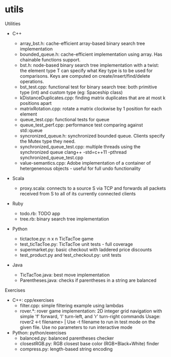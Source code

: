 # utils
Utilities

* C++
  - array_bst.h: cache-efficient array-based binary search tree implementation
  - bounded_queue.h: cache-efficient implementation using array. Has chainable functions support.
  - bst.h: node-based binary search tree implementation with a twist: the element type T can specify
    what Key type is to be used for comparisons. Keys are computed on create/insert/find/delete operations.
  - bst_test.cpp: functional test for binary search tree: both primitive type (int) and custom type (eg: Spaceship class)
  - kDistanceDuplicates.cpp: finding matrix duplicates that are at most k positions apart
  - matrixRotation.cpp: rotate a matrix clockwise by 1 position for each element
  - queue_test.cpp: functional tests for queue
  - queue_test_perf.cpp: performance test comparing against std::queue
  - syncronized_queue.h: synchronized bounded queue. Clients specify the Mutex type they need.
  - synchronized_queue_test.cpp: multiple threads using the synchronized queue
    clang++ -std=c++11 -pthread synchronized_queue_test.cpp
  - value-semantics.cpp: Adobe implementation of a container of hetergenenous objects - useful for full undo functionality

* Scala
  - proxy.scala: connects to a source S via TCP and forwards all packets received
    from S to all of its currently connected clients

* Ruby
  - todo.rb: TODO app
  - tree.rb: binary search tree implementation

* Python
  - tictactoe.py: n x n TicTacToe game
  - test_ticTacToe.py: TicTacToe unit tests - full coverage
  - supermarket.py: basic checkout with laddered price discounts
  - test_product.py and test_checkout.py: unit tests

* Java
  - TicTacToe.java: best move implementation
  - Parentheses.java: checks if parentheses in a string are balanced

Exercises
* C++: cpp/exercises
  - filter.cpp: simple filtering example using lambdas
  - rover.*: rover game implementation: 2D integer grid navigation with simple 'f' forward, 'l' turn-left, and 'r' turn-right commands
    Usage: rover2 <-t filename> | Use -t filename to run in test mode on the given file. Use no parameters to run interactive mode
* Python: python/exercises
  - balanced.py: balanced parentheses checker
  - closestRGB.py: RGB closest base color (RGB+Black+White) finder  
  - compress.py: length-based string encoding


